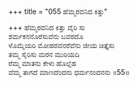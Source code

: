 +++
title = "055 ಹೆಮ್ಮರವನಿದ ಕಿತ್ತು"

+++
ಹೆಮ್ಮರವನಿದ ಕಿತ್ತು ವೈರಿ ಸು  
ಶರ್ಮಕನನೊರೆಸುವೆನು ಬವರದೊ  
ಳೊಮ್ಮೆಯರಿ ಮೋಹರವನರೆವೆನು ಜೀಯ ಚಿತ್ತೈಸು  
ತಮ್ಮ ಸೈರಿಸು ಮರನ ಮುರಿಯದಿ  
ರೆಮ್ಮ ಮಾತನು ಕೇಳು ಹೊಲ್ಲೆಹ  
ವೆಮ್ಮ ತಾಗದೆ ಮಾಣದೆಂದನು ಧರ್ಮನಂದನನು     ॥55॥